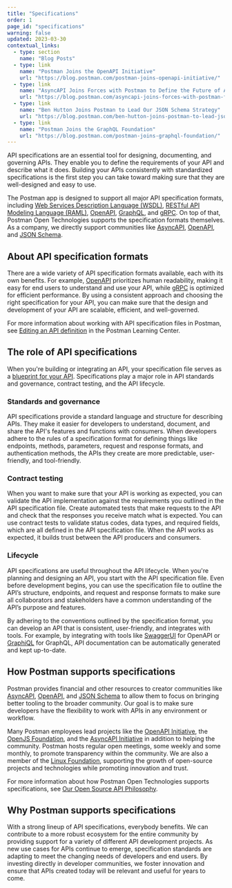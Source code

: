 ```yaml
---
title: "Specifications"
order: 1
page_id: "specifications"
warning: false
updated: 2023-03-30
contextual_links:
  - type: section
    name: "Blog Posts"
  - type: link
    name: "Postman Joins the OpenAPI Initiative"
    url: "https://blog.postman.com/postman-joins-openapi-initiative/"
  - type: link
    name: "AsyncAPI Joins Forces with Postman to Define the Future of APIs"
    url: "https://blog.postman.com/asyncapi-joins-forces-with-postman-future-of-apis/"
  - type: link
    name: "Ben Hutton Joins Postman to Lead Our JSON Schema Strategy"
    url: "https://blog.postman.com/ben-hutton-joins-postman-to-lead-json-schema-strategy/"
  - type: link
    name: "Postman Joins the GraphQL Foundation"
    url: "https://blog.postman.com/postman-joins-graphql-foundation/"
---
```


API specifications are an essential tool for designing, documenting, and governing APIs. They enable you to define the requirements of your API and describe what it does. Building your APIs consistently with standardized specifications is the first step you can take toward making sure that they are well-designed and easy to use.

The Postman app is designed to support all major API specification formats, including [Web Services Description Language (WSDL)](https://www.w3.org/TR/wsdl/), [RESTful API Modeling Language (RAML)](https://github.com/raml-org/raml-spec/blob/master/versions/raml-10/raml-10.md), [OpenAPI](https://spec.openapis.org/oas/latest.html), [GraphQL](https://spec.graphql.org/October2021/), and [gRPC](https://github.com/grpc/grpc/blob/master/doc/PROTOCOL-HTTP2.md). On top of that, Postman Open Technologies supports the specification formats themselves. As a company, we directly support communities like [AsyncAPI](https://www.asyncapi.com/community), [OpenAPI](https://www.openapis.org/), and [JSON Schema](https://json-schema.org/#about-our-community).

## About API specification formats

There are a wide variety of API specification formats available, each with its own benefits. For example, [OpenAPI](https://spec.openapis.org/oas/latest.html) prioritizes human readability, making it easy for end users to understand and use your API, while [gRPC](https://github.com/grpc/grpc/blob/master/doc/PROTOCOL-HTTP2.md) is optimized for efficient performance. By using a consistent approach and choosing the right specification for your API, you can make sure that the design and development of your API are scalable, efficient, and well-governed.

For more information about working with API specification files in Postman, see [Editing an API definition](https://learning.postman.com/docs/designing-and-developing-your-api/developing-an-api/defining-an-api/) in the Postman Learning Center.

## The role of API specifications

When you're building or integrating an API, your specification file serves as a [blueprint for your API](https://medium.com/better-practices/api-specifications-d87588ac874). Specifications play a major role in API standards and governance, contract testing, and the API lifecycle.

### Standards and governance

API specifications provide a standard language and structure for describing APIs. They make it easier for developers to understand, document, and share the API's features and functions with consumers. When developers adhere to the rules of a specification format for defining things like endpoints, methods, parameters, request and response formats, and authentication methods, the APIs they create are more predictable, user-friendly, and tool-friendly.

### Contract testing

When you want to make sure that your API is working as expected, you can validate the API implementation against the requirements you outlined in the API specification file. Create automated tests that make requests to the API and check that the responses you receive match what is expected. You can use contract tests to validate status codes, data types, and required fields, which are all defined in the API specification file. When the API works as expected, it builds trust between the API producers and consumers.

### Lifecycle

API specifications are useful throughout the API lifecycle. When you're planning and designing an API, you start with the API specification file. Even before development begins, you can use the specification file to outline the API’s structure, endpoints, and request and response formats to make sure all collaborators and stakeholders have a common understanding of the API’s purpose and features.

By adhering to the conventions outlined by the specification format, you can develop an API that is consistent, user-friendly, and integrates with tools. For example, by integrating with tools like [SwaggerUI](https://swagger.io/tools/swagger-ui/) for OpenAPI or [GraphiQL](https://github.com/graphql/graphiql/tree/main/packages/graphiql) for GraphQL, API documentation can be automatically generated and kept up-to-date.

## How Postman supports specifications

Postman provides financial and other resources to creator communities like [AsyncAPI](https://www.asyncapi.com/community), [OpenAPI](https://www.openapis.org/), and [JSON Schema](https://json-schema.org/#about-our-community) to allow them to focus on bringing better tooling to the broader community. Our goal is to make sure developers have the flexibility to work with APIs in any environment or workflow.

Many Postman employees lead projects like the [OpenAPI Initiative](https://www.openapis.org/), the [OpenJS Foundation](https://openjsf.org/), and the [AsyncAPI Initiative](https://www.asyncapi.com/) in addition to helping the community. Postman hosts regular open meetings, some weekly and some monthly, to promote transparency within the community. We are also a member of the [Linux Foundation](https://www.linuxfoundation.org/), supporting the growth of open-source projects and technologies while promoting innovation and trust.

For more information about how Postman Open Technologies supports specifications, see [Our Open Source API Philosophy](https://www.postman.com/company/open-philosophy/).

## Why Postman supports specifications

With a strong lineup of API specifications, everybody benefits. We can contribute to a more robust ecosystem for the entire community by providing support for a variety of different API development projects. As new use cases for APIs continue to emerge, specification standards are adapting to meet the changing needs of developers and end users. By investing directly in developer communities, we foster innovation and ensure that APIs created today will be relevant and useful for years to come.
